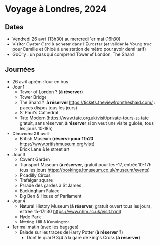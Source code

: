 # Voyage à Londres, 2024

## Dates

* Vendredi 26 avril (13h30) au mercredi 1er mai (16h30)
 * Visitor Oyster Card à acheter dans l'Eurostar (et valider le Young truc pour Camille et Chloé à une station de métro pour avoir demi tarif)
* GoCity : un pass qui comprend Tower of London, The Shard

## Journées

* 26 avril aprèm : tour en bus
* Jour 1
  * Tower of London ? (**à réserver**)
  * Tower Bridge
  * The Shard ? (**à réserver** <https://tickets.theviewfromtheshard.com/> : places dispos tous les jours)
  * St Paul's Cathedral
  * Tate Modern (<https://www.tate.org.uk/visit/private-tours-at-tate> gratuit, sans réserver, **à réserver** si on veut une visite guidée, tous les jours 10-18h)
* Dimanche 28 avril
  * British Museum (**réservé pour 11h20** <https://www.britishmuseum.org/visit>)
  * Brick Lane & le street art
* Jour 3
  * Covent Garden
  * Transport Museum (**à réserver**, gratuit pour les -17, entrée 10-17h tous les jours <https://bookings.ltmuseum.co.uk/museum/events>)
  * Picadilly Circus
  * Trafalgar square
  * Parade des gardes à St James
  * Buckingham Palace
  * Big Ben & House of Parliament
* Jour 4
  * Natural History Museum (**à réserver**, gratuit ouvert tous les jours, entrée 1à-17h30 <https://www.nhm.ac.uk/visit.html>)
  * Hyde Park
  * Notting Hill & Kensington
* 1er mai matin (avec les bagages)
  * Balade sur les traces de Harry Potter (**à réserver ?**)
    * Dont le quai 9 3/4 à la gare de King's Cross (**à réserver**)
